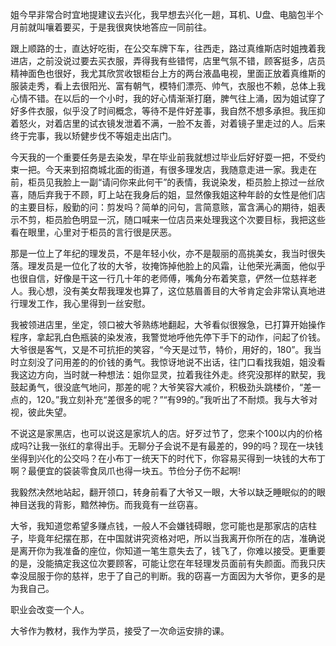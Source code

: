姐今早非常合时宜地提建议去兴化，我早想去兴化一趟，耳机、U盘、电脑包半个月前就叫嚷着要买，于是我很爽快地答应一同前往。

跟上顺路的士，直达好吃街，在公交车牌下车，往西走，路过真维斯店时姐拽着我进店，之前没说过要去买衣服，弄得我有些错愕，店里气氛不错，顾客挺多，店员精神面色也很好，我尤其欣赏收银柜台上方的两台液晶电视，里面正放着真维斯的服装走秀，看上去很阳光、富有朝气，模特们漂亮、帅气，衣服也不赖，总体上我心情不错。在以后的一个小时，我的好心情渐渐打磨，脾气往上涌，因为姐试穿了好多件衣服，似乎没了时间概念，等待不是件好差事，我自然不想多承担。我压抑着怒火，对着店里的试衣镜发泄着不满，一脸不友善，对着镜子里走过的人。后来终于完事，我以矫健步伐不等姐走出店门。

今天我的一个重要任务是去染发，早在毕业前我就想过毕业后好好耍一把，不受约束一把。今天来到招商城北面的街道，有很多理发店，我随意走进一家。我走在前，柜员见我脸上一副“请问你来此何干”的表情，我说染发，柜员脸上掠过一丝欣喜，随后弃我于不顾，盯上站在我身后的姐，显然像我姐这种年龄的女性是他们店的主要目标，殷勤的问：剪发吗？简单的问句，言简意赅，富含满心的期待，姐表示不剪，柜员脸色明显一沉，随口喊来一位店员来处理我这个次要目标，我把这些看在眼里，心里对于柜员的言行很是厌恶。

那是一位上了年纪的理发员，不是年轻小伙，亦不是靓丽的高挑美女，我当时很失落。理发员是一位化了妆的大爷，妆掩饰掉他脸上的风霜，让他荣光满面，他似乎也很自信，好像是干这一行几十年的老师傅，嘴角分布着笑意，俨然一位慈祥老人。我心想，没有美女帮我理发也算了，这位慈眉善目的大爷肯定会非常认真地进行理发工作，我心里得到一丝安慰。

我被领进店里，坐定，领口被大爷熟练地翻起，大爷看似很猴急，已打算开始操作程序，拿起乳白色瓶装的染发液，我警觉地呼他先停下手下的动作，问起了价钱。大爷很是客气，又是不可抗拒的笑容，“今天是过节，特价，用好的，180”。我当时立刻没了问用差的的价钱的勇气。我惊讶地说不出话，往门口看找我姐，姐没看我这边方向，当时就一种想法：姐你显灵，拉着我往外走。终究没那样的默契，我鼓起勇气，很没底气地问，那差的呢？大爷笑容大减价，积极劲头跳楼价，“差一点的，120。”我立刻补充“差很多的呢？”“有99的。”我听出了不耐烦。我与大爷对视，彼此失望。

不说这是家黑店，也可以说这是家坑人的店。好歹过节了，您来个100以内的价格成吗?让我一张红的拿得出手。无聊分子会说不是有最差的，99的吗？现在一块钱坐得到兴化的公交吗？在小布丁一统天下的时代下，你容易买得到一块钱的大布丁啊？最便宜的袋装零食凤爪也得一块五。节俭分子伤不起啊!

我毅然决然地站起，翻开领口，转身前看了大爷又一眼，大爷以缺乏睡眠似的的眼神目送我的背影，黯然神伤。而我竟有一丝窃喜。

大爷，我知道您希望多赚点钱，一般人不会嫌钱碍眼，您可能也是那家店的店柱子，毕竟年纪摆在那，在中国就讲究资格对吧，所以当我离开你所在的店，准确说是离开你为我准备的座位，你知道一笔生意失去了，钱飞了，你难以接受。更重要的是，没能搞定我这位次要顾客，可能让您在年轻理发员面前有失颜面。而我只庆幸没屈服于你的慈祥，忠于了自己的判断。我的窃喜一方面因为大爷你，更多的是为我自己。

职业会改变一个人。

大爷作为教材，我作为学员，接受了一次命运安排的课。
